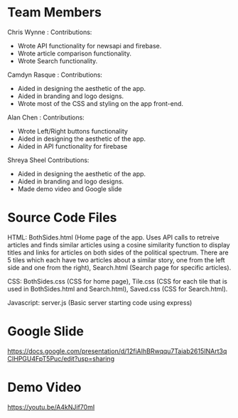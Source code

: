 # Team Members 

Chris Wynne : 
Contributions: 
  - Wrote API functionality for newsapi and firebase.
  - Wrote article comparison functionality.
  - Wrote Search functionality. 


Camdyn Rasque :
Contributions: 
  - Aided in designing the aesthetic of the app.
  - Aided in branding and logo designs.
  - Wrote most of the CSS and styling on the app front-end.


Alan Chen :
Contributions: 
  - Wrote Left/Right buttons functionality
  - Aided in designing the aesthetic of the app.
  - Aided in API functionality for firebase


Shreya Sheel 
Contributions: 
  - Aided in designing the aesthetic of the app.
  - Aided in branding and logo designs.
  - Made demo video and Google slide 


# Source Code Files 

HTML: 
BothSides.html (Home page of the app. Uses API calls to retreive articles and finds similar articles using a cosine similarity function to display titles and links for articles on both sides of the political spectrum. There are 5 tiles which each have two articles about a similar story, one from the left side and one from the right),
Search.html (Search page for specific articles).

CSS: 
BothSides.css (CSS for home page),
Tile.css (CSS for each tile that is used in BothSides.html and Search.html),
Saved.css (CSS for Search.html).

Javascript: 
server.js (Basic server starting code using express)


# Google Slide 

https://docs.google.com/presentation/d/12fiAIhBRwqqu7Taiab2615INArt3qCIHPGU4FpT5Puc/edit?usp=sharing


# Demo Video 

https://youtu.be/A4kNJif70mI

